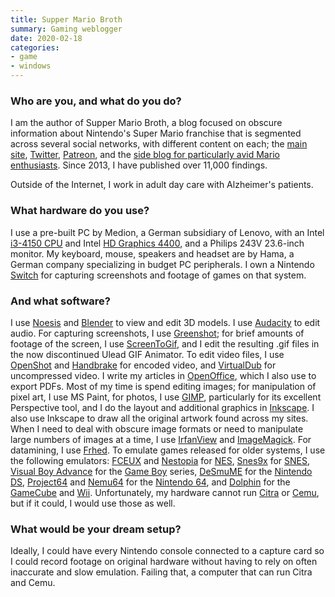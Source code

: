 ```yaml
---
title: Supper Mario Broth
summary: Gaming weblogger 
date: 2020-02-18
categories:
- game
- windows
---
```


### Who are you, and what do you do?

I am the author of Supper Mario Broth, a blog focused on obscure information about Nintendo's Super Mario franchise that is segmented across several social networks, with different content on each; the [main site](http://www.suppermariobroth.com/ "Supper's website."), [Twitter](https://twitter.com/MarioBrothBlog "Supper's Twitter account."), [Patreon](https://www.patreon.com/suppermariobroth "Supper's Patreon account."), and the [side blog for particularly avid Mario enthusiasts](https://smallmariofindings.tumblr.com/ "Supper's Tumblr account."). Since 2013, I have published over 11,000 findings.

Outside of the Internet, I work in adult day care with Alzheimer's patients.

### What hardware do you use?

I use a pre-built PC by Medion, a German subsidiary of Lenovo, with an Intel [i3-4150 CPU][core-i3-4150] and Intel [HD Graphics 4400][hd-graphics-4400], and a Philips 243V 23.6-inch monitor. My keyboard, mouse, speakers and headset are by Hama, a German company specializing in budget PC peripherals. I own a Nintendo [Switch][switch.2] for capturing screenshots and footage of games on that system.

### And what software?

I use [Noesis][] and [Blender][] to view and edit 3D models. I use [Audacity][] to edit audio. For capturing screenshots, I use [Greenshot][]; for brief amounts of footage of the screen, I use [ScreenToGif][], and I edit the resulting .gif files in the now discontinued Ulead GIF Animator. To edit video files, I use [OpenShot][] and [Handbrake][] for encoded video, and [VirtualDub][] for uncompressed video. I write my articles in [OpenOffice][], which I also use to export PDFs. Most of my time is spend editing images; for manipulation of pixel art, I use MS Paint, for photos, I use [GIMP][], particularly for its excellent Perspective tool, and I do the layout and additional graphics in [Inkscape][]. I also use Inkscape to draw all the original artwork found across my sites. When I need to deal with obscure image formats or need to manipulate large numbers of images at a time, I use [IrfanView][] and [ImageMagick][]. For datamining, I use [Frhed][]. To emulate games released for older systems, I use the following emulators: [FCEUX][] and [Nestopia][] for [NES][], [Snes9x][] for [SNES][], [Visual Boy Advance][visual-boy-advance] for the [Game Boy][game-boy] series, [DeSmuME][] for the [Nintendo DS][nintendo-ds], [Project64][] and [Nemu64][] for the [Nintendo 64][n64], and [Dolphin][dolphin.2] for the [GameCube][] and [Wii][]. Unfortunately, my hardware cannot run [Citra][] or [Cemu][], but if it could, I would use those as well.

### What would be your dream setup?

Ideally, I could have every Nintendo console connected to a capture card so I could record footage on original hardware without having to rely on often inaccurate and slow emulation. Failing that, a computer that can run Citra and Cemu.

[audacity]: https://sourceforge.net/projects/audacity/ "An open-source, cross-platform audio editor."
[blender]: https://www.blender.org/ "A free, open-source 3D renderer."
[cemu]: https://cemu.info/ "A Wii U emulator."
[citra]: https://citra-emu.org/ "A Nintendo 3DS emulator."
[core-i3-4150]: http://web.archive.org/web/20210803065516/https://ark.intel.com/content/www/us/en/ark/products/77486/intel-core-i3-4150-processor-3m-cache-3-50-ghz.html "A computer processor."
[desmume]: http://desmume.org/ "A Nintendo DS emulator."
[dolphin.2]: https://dolphin-emu.org/ "A GameCube and Wii emulator."
[fceux]: https://fceux.com/web/home.html "A NES emulator."
[frhed]: http://web.archive.org/web/20220104070403/https://en.wikipedia.org/wiki/Frhed "A hex editor."
[game-boy]: https://en.wikipedia.org/wiki/Game_Boy "An 8-bit portable gaming device."
[gamecube]: https://en.wikipedia.org/wiki/Nintendo_GameCube "A gaming console."
[gimp]: https://www.gimp.org/ "An open-source image editor."
[greenshot]: https://getgreenshot.org/ "Screen capture software for Windows."
[handbrake]: https://handbrake.fr/ "Cross-platform, open source video encoding software."
[hd-graphics-4400]: http://web.archive.org/web/20210118202016/https://www.intel.com/content/www/us/en/support/products/81497/graphics-drivers/graphics-for-4th-generation-intel-processors/intel-hd-graphics-4400.html "An integrated graphics card."
[imagemagick]: http://www.imagemagick.org/script/index.php "Image editing and converting software."
[inkscape]: https://inkscape.org/ "An open-source vector graphics program."
[irfanview]: https://www.irfanview.com/ "An image viewer/editor for Windows."
[n64]: https://en.wikipedia.org/wiki/Nintendo_64 "A 64-bit gaming console."
[nemu64]: https://www.emulation64.com/files/info/202/nemu64.html/ "A Nintendo 64 emulator."
[nes]: https://en.wikipedia.org/wiki/Nintendo_Entertainment_System "A video game console."
[nestopia]: https://nestopia.sourceforge.net/ "A NES emulator."
[nintendo-ds]: https://en.wikipedia.org/wiki/Nintendo_DS "A dual-screen handheld gaming console."
[noesis]: https://richwhitehouse.com/index.php?content=inc_projects.php&showproject=91 "A tool for viewing 3D models."
[openoffice]: http://www.openoffice.org/ "An open-source office suite."
[openshot]: https://en.wikipedia.org/wiki/OpenShot "An open-source video editor."
[project64]: https://www.pj64-emu.com/ "A Nintendo 64 emulator."
[screentogif]: https://www.screentogif.com/ "A Windows tool for creating GIFs."
[snes9x]: http://www.snes9x.com/ "A SNES emulator."
[snes]: https://en.wikipedia.org/wiki/Super_Nintendo_Entertainment_System "A 16-bit video game console."
[switch.2]: https://www.nintendo.com/switch/ "A gaming console."
[virtualdub]: https://www.virtualdub.org/ "A video capture and processing tool for Windows."
[visual-boy-advance]: https://www.emulator-zone.com/doc.php/gba/vboyadvance.html "A Game Boy emulator."
[wii]: http://web.archive.org/web/20140513065105/http://www.nintendo.com:80/wii "A unique gaming console."
